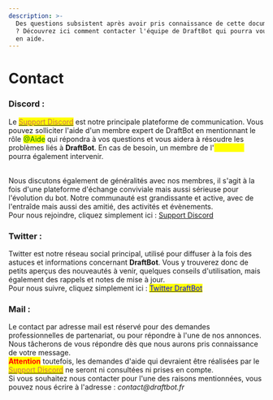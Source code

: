 ```yaml
---
description: >-
  Des questions subsistent après avoir pris connaissance de cette documentation
  ? Découvrez ici comment contacter l'équipe de DraftBot qui pourra vous venir
  en aide.
---
```


# Contact

### Discord :

Le  [<mark style="color: #cd6e57;">Support Discord</mark>](https://discord.com/invite/DrzKVU3)  est notre principale plateforme de communication. Vous pouvez solliciter l'aide d'un membre expert de DraftBot en mentionnant le rôle <mark style="color:green;">@Aide</mark> qui répondra à vos questions et vous aidera à résoudre les problèmes liés à **DraftBot**. En cas de besoin, un membre de l'<mark style="color:yellow;">@Equipe</mark> pourra également intervenir.

\
Nous discutons également de généralités avec nos membres, il s'agit à la fois d'une plateforme d'échange conviviale mais aussi sérieuse pour l'évolution du bot. Notre communauté est grandissante et active, avec de l'entraîde mais aussi des amitié, des activités et évènements.\
Pour nous rejoindre, cliquez simplement ici : [Support Discord](https://discord.com/invite/DrzKVU3)

### Twitter :

Twitter est notre réseau social principal, utilisé pour diffuser à la fois des astuces et informations concernant **DraftBot**. Vous y trouverez donc de petits aperçus des nouveautés à venir, quelques conseils d'utilisation, mais également des rappels et notes de mise à jour. \
Pour nous suivre, cliquez simplement ici : [<mark style="color:blue;">Twitter DraftBot</mark>](https://twitter.com/DraftBot\_FR)<mark style="color:blue;"></mark>

### Mail :

Le contact par adresse mail est réservé pour des demandes professionnelles de partenariat, ou pour répondre à l'une de nos annonces. Nous tâcherons de vous répondre dès que nous aurons pris connaissance de votre message. \
<mark style="color:red;">**Attention**</mark> toutefois, les demandes d'aide qui devraient être réalisées par le [<mark style="color: #cd6e57;">Support Discord</mark>](https://discordapp.com/invite/DrzKVU3) ne seront ni consultées ni prises en compte.\
Si vous souhaitez nous contacter pour l'une des raisons mentionnées, vous pouvez nous écrire à l'adresse : _contact@draftbot.fr_


